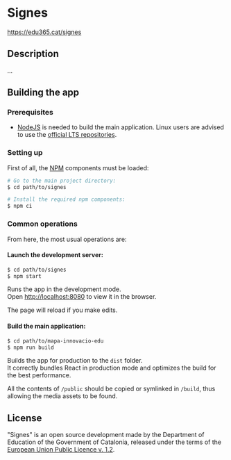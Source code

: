 # Signes

https://edu365.cat/signes


## Description

...

## Building the app

### Prerequisites

- [NodeJS](https://nodejs.org/) is needed to build the main application. Linux users are advised to use the [official LTS repositories](https://github.com/nodesource/distributions/blob/master/README.md).

### Setting up

First of all, the [NPM](https://www.npmjs.com/) components must be loaded:

```bash
# Go to the main project directory:
$ cd path/to/signes

# Install the required npm components:
$ npm ci
```

### Common operations

From here, the most usual operations are:

#### Launch the development server:
```bash
$ cd path/to/signes
$ npm start
```
Runs the app in the development mode.<br>
Open [http://localhost:8080](http://localhost:8080) to view it in the browser.

The page will reload if you make edits.<br>

#### Build the main application:
```bash
$ cd path/to/mapa-innovacio-edu
$ npm run build
```
Builds the app for production to the `dist` folder.<br>
It correctly bundles React in production mode and optimizes the build for the best performance.

All the contents of `/public` should be copied or symlinked in `/build`, thus allowing the media assets to be found.

## License
"Signes" is an open source development made by the Department of Education of the Government of Catalonia, released under the terms of the [European Union Public Licence v. 1.2](https://eupl.eu/1.2/en/).
